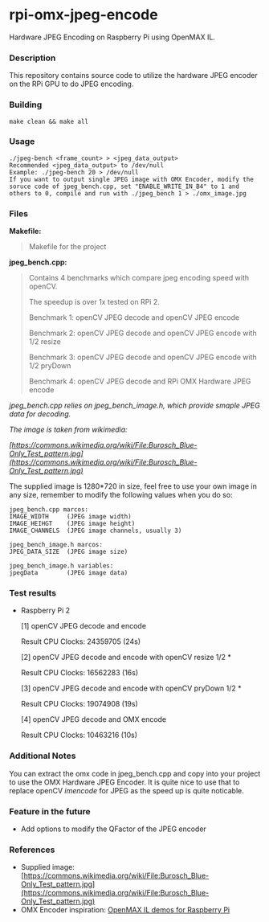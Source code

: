 # rpi-omx-jpeg-encode
Hardware JPEG Encoding on Raspberry Pi using OpenMAX IL.

### Description ###
This repository contains source code to utilize the hardware JPEG encoder on the RPi GPU to do JPEG encoding.

### Building ###
	make clean && make all

### Usage ###
	./jpeg-bench <frame_count> > <jpeg_data_output>
	Recommended <jpeg_data_output> to /dev/null
	Example: ./jpeg-bench 20 > /dev/null
	If you want to output single JPEG image with OMX Encoder, modify the soruce code of jpeg_bench.cpp, set "ENABLE_WRITE_IN_B4" to 1 and others to 0, compile and run with ./jpeg_bench 1 > ./omx_image.jpg

### Files ###
**Makefile:**
> Makefile for the project

**jpeg_bench.cpp:**
> Contains 4 benchmarks which compare jpeg encoding speed with openCV.
>
> The speedup is over 1x tested on RPi 2.
>
> Benchmark 1: openCV JPEG decode and openCV JPEG encode
> 
> Benchmark 2: openCV JPEG decode and openCV JPEG encode with 1/2 resize
> 
> Benchmark 3: openCV JPEG decode and openCV JPEG encode with 1/2 pryDown
> 
> Benchmark 4: openCV JPEG decode and RPi OMX Hardware JPEG encode

*jpeg_bench.cpp relies on jpeg_bench_image.h, which provide smaple JPEG data for decoding.*

*The image is taken from wikimedia:*

*[https://commons.wikimedia.org/wiki/File:Burosch_Blue-Only_Test_pattern.jpg](https://commons.wikimedia.org/wiki/File:Burosch_Blue-Only_Test_pattern.jpg)*

The supplied image is 1280*720 in size, feel free to use your own image in any size, remember to modify the following values when you do so:

	jpeg_bench.cpp marcos:   
	IMAGE_WIDTH		(JPEG image width)
	IMAGE_HEIHGT	(JPEG image height)
	IMAGE_CHANNELS	(JPEG image channels, usually 3)
	
	jpeg_bench_image.h marcos:
	JPEG_DATA_SIZE	(JPEG image size)
	
	jpeg_bench_image.h variables:
	jpegData		(JPEG image data)
	

### Test results ##
- Raspberry Pi 2

	[1] openCV JPEG decode and encode
	
	Result CPU Clocks: 24359705 (24s)
	
	[2] openCV JPEG decode and encode with openCV resize 1/2 *
	
	Result CPU Clocks: 16562283 (16s)
	
	[3] openCV JPEG decode and encode with openCV pryDown 1/2 *
	
	Result CPU Clocks: 19074908 (19s)
	
	[4] openCV JPEG decode and OMX encode
	
	Result CPU Clocks: 10463216 (10s)

### Additional Notes ###
You can extract the omx code in jpeg_bench.cpp and copy into your project to use the OMX Hardware JPEG Encoder. It is quite nice to use that to replace openCV *imencode* for JPEG as the speed up is quite noticable.

### Feature in the future ###
- Add options to modify the QFactor of the JPEG encoder

### References ###
- Supplied image: [https://commons.wikimedia.org/wiki/File:Burosch_Blue-Only_Test_pattern.jpg](https://commons.wikimedia.org/wiki/File:Burosch_Blue-Only_Test_pattern.jpg)
- OMX Encoder inspiration: [OpenMAX IL demos for Raspberry Pi](https://github.com/tjormola/rpi-openmax-demos/)
